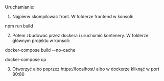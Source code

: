 Uruchamianie:
1. Najpierw skompilować front.
W folderze frontend w konsoli:

npm run build

2. Potem zbudować przez dockera i uruchomić kontenery.
W folderze głównym projektu w konsoli:
 
docker-compose build --no-cache

docker-compose up

3. Otworzyć albo poprzez https://localhost/ albo w dockerze kliknąć w port 80:80 
